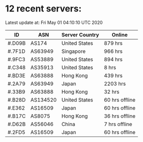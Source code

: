 # 12 recent servers:

Latest update at: Fri May 01 04:10:10 UTC 2020

| ID | ASN | Server Country | Online |
| -- | --- | -------------- | ------ |
| #.D09B | AS174 | United States | 879 hrs |
| #.7F1D | AS63949 | Singapore | 966 hrs |
| #.9FC3 | AS53889 | United States | 894 hrs |
| #.C348 | AS35913 | United States | 8 hrs |
| #.BD3E | AS63888 | Hong Kong | 439 hrs |
| #.2A79 | AS63949 | Japan | 2203 hrs |
| #.33B9 | AS63888 | Hong Kong | 32 hrs |
| #.B28D | AS134520 | United States | 60 hrs offline |
| #.E362 | AS16509 | Japan | 60 hrs offline |
| #.B17C | AS8075 | Hong Kong | 36 hrs offline |
| #.D62B | AS56046 | China | 7 hrs offline |
| #.2FD5 | AS16509 | Japan | 60 hrs offline |


